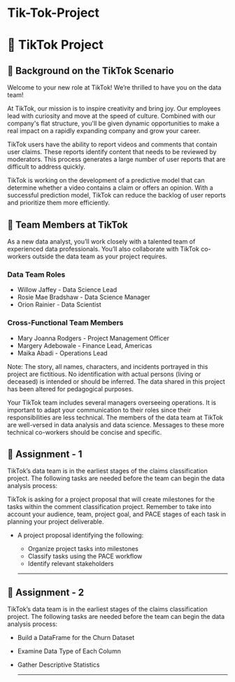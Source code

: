 # Tik-Tok-Project

# 🎵 TikTok Project

## 📜 Background on the TikTok Scenario
Welcome to your new role at TikTok! We’re thrilled to have you on the data team!

At TikTok, our mission is to inspire creativity and bring joy. Our employees lead with curiosity and move at the speed of culture. Combined with our company's flat structure, you'll be given dynamic opportunities to make a real impact on a rapidly expanding company and grow your career.

TikTok users have the ability to report videos and comments that contain user claims. These reports identify content that needs to be reviewed by moderators. This process generates a large number of user reports that are difficult to address quickly.

TikTok is working on the development of a predictive model that can determine whether a video contains a claim or offers an opinion. With a successful prediction model, TikTok can reduce the backlog of user reports and prioritize them more efficiently.

## 👥 Team Members at TikTok
As a new data analyst, you’ll work closely with a talented team of experienced data professionals. You’ll also collaborate with TikTok co-workers outside the data team as your project requires.

### Data Team Roles
- Willow Jaffey - Data Science Lead
- Rosie Mae Bradshaw - Data Science Manager
- Orion Rainier - Data Scientist

### Cross-Functional Team Members
- Mary Joanna Rodgers - Project Management Officer
- Margery Adebowale - Finance Lead, Americas
- Maika Abadi - Operations Lead

Note: The story, all names, characters, and incidents portrayed in this project are fictitious. No identification with actual persons (living or deceased) is intended or should be inferred. The data shared in this project has been altered for pedagogical purposes.

Your TikTok team includes several managers overseeing operations. It is important to adapt your communication to their roles since their responsibilities are less technical. The members of the data team at TikTok are well-versed in data analysis and data science. Messages to these more technical co-workers should be concise and specific.

## 🎯 Assignment - 1

TikTok’s data team is in the earliest stages of the claims classification project. The following tasks are needed before the team can begin the data analysis process:

TikTok is asking for a project proposal that will create milestones for the tasks within the comment classification project. Remember to take into account your audience, team, project goal, and PACE stages of each task in planning your project deliverable.

- A project proposal identifying the following:
  - Organize project tasks into milestones
  - Classify tasks using the PACE workflow
  - Identify relevant stakeholders
 
  ----------------------------
  
## 🎯 Assignment - 2

TikTok’s data team is in the earliest stages of the claims classification project. The following tasks are needed before the team can begin the data analysis process:

- Build a DataFrame for the Churn Dataset
- Examine Data Type of Each Column
- Gather Descriptive Statistics

  ----------------------------
